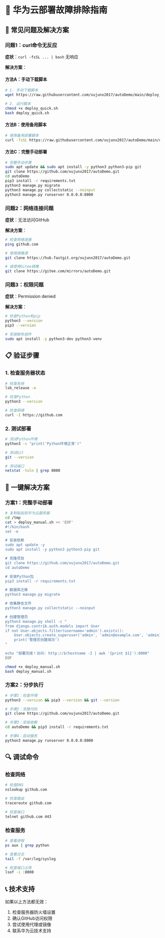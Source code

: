 # 🔧 华为云部署故障排除指南

## 🚨 常见问题及解决方案

### 问题1：curl命令无反应
**症状**：`curl -fsSL ... | bash` 无响应

**解决方案**：

#### 方法A：手动下载脚本
```bash
# 1. 手动下载脚本
wget https://raw.githubusercontent.com/xujunx2017/autoDemo/main/deploy_quick.sh

# 2. 运行脚本
chmod +x deploy_quick.sh
bash deploy_quick.sh
```

#### 方法B：使用备用脚本
```bash
# 使用备用部署脚本
curl -fsSL https://raw.githubusercontent.com/xujunx2017/autoDemo/main/deploy_backup.sh | bash
```

#### 方法C：完整手动部署
```bash
# 完整手动步骤
sudo apt update && sudo apt install -y python3 python3-pip git
git clone https://github.com/xujunx2017/autoDemo.git
cd autoDemo
pip3 install -r requirements.txt
python3 manage.py migrate
python3 manage.py collectstatic --noinput
python3 manage.py runserver 0.0.0.0:8000
```

### 问题2：网络连接问题
**症状**：无法访问GitHub

**解决方案**：
```bash
# 检查网络连接
ping github.com

# 使用镜像源
git clone https://hub.fastgit.org/xujunx2017/autoDemo.git

# 或使用Gitee镜像
git clone https://gitee.com/mirrors/autoDemo.git
```

### 问题3：权限问题
**症状**：Permission denied

**解决方案**：
```bash
# 检查Python和pip
python3 --version
pip3 --version

# 安装缺失组件
sudo apt install -y python3-dev python3-venv
```

## 📋 验证步骤

### 1. 检查服务器状态
```bash
# 检查系统
lsb_release -a

# 检查Python
python3 --version

# 检查网络
curl -I https://github.com
```

### 2. 测试部署
```bash
# 测试Python环境
python3 -c "print('Python环境正常')"

# 测试Git
git --version

# 测试端口
netstat -tuln | grep 8000
```

## 🎯 一键解决方案

### 方案1：完整手动部署
```bash
# 复制粘贴到华为云服务器
cd /tmp
cat > deploy_manual.sh << 'EOF'
#!/bin/bash
set -e

# 安装依赖
sudo apt update -y
sudo apt install -y python3 python3-pip git

# 克隆项目
git clone https://github.com/xujunx2017/autoDemo.git
cd autoDemo

# 安装Python包
pip3 install -r requirements.txt

# 数据库迁移
python3 manage.py migrate

# 收集静态文件
python3 manage.py collectstatic --noinput

# 创建管理员
python3 manage.py shell -c "
from django.contrib.auth.models import User
if not User.objects.filter(username='admin').exists():
    User.objects.create_superuser('admin', 'admin@example.com', 'admin123')
    print('管理员创建成功')
"

echo "部署完成！访问: http://$(hostname -I | awk '{print $1}'):8000"
EOF

chmod +x deploy_manual.sh
bash deploy_manual.sh
```

### 方案2：分步执行
```bash
# 步骤1：检查环境
python3 --version && pip3 --version && git --version

# 步骤2：克隆代码
git clone https://github.com/xujunx2017/autoDemo.git

# 步骤3：安装依赖
cd autoDemo && pip3 install -r requirements.txt

# 步骤4：启动服务
python3 manage.py runserver 0.0.0.0:8000
```

## 🔍 调试命令

### 检查网络
```bash
# 检查DNS
nslookup github.com

# 检查路由
traceroute github.com

# 检查端口
telnet github.com 443
```

### 检查服务
```bash
# 查看进程
ps aux | grep python

# 查看日志
tail -f /var/log/syslog

# 检查端口占用
lsof -i :8000
```

## 📞 技术支持

如果以上方法都无效：
1. 检查服务器防火墙设置
2. 确认GitHub访问权限
3. 尝试使用代理或镜像
4. 联系华为云技术支持